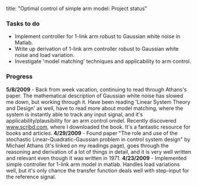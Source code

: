 title: "Optimal control of simple arm model: Project status"

### Tasks to do

  * Implement controller for 1-link arm robust to Gaussian white noise in Matlab.
  * Write up derivation of 1-link arm controller robust to Gaussian white noise and load variation.
  * Investigate 'model matching' techniques and applicability to arm control.

###  Progress

**5/8/2009** - Back from week vacation, continuing to read through Athans's paper. The mathematical description of Gaussian white noise has slowed me down, but working through it. Have been reading 'Linear System Theory and Design' as well, have to read more about model matching, where the system is instantly able to track any input signal, and it's applicability/plausibility for an arm control omdel. Recently discovered www.scribd.com, where I downloaded the book. It's a fantastic resource for books and articles. **4/29/2009** - Found paper "The role and use of the stochastic Linear-Quadratic-Gaussian problem in control system design" by Michael Athans (it's linked on my readings page), goes through the reasoning and derivation of a lot of things in detail, and it is very well written and relevant even though it was written in 1971. **4/23/2009** - Implemented simple controller for 1-link arm model in matlab. Handles load variations well, but it's only chance the transfer function deals well with step-input for the reference signal.
